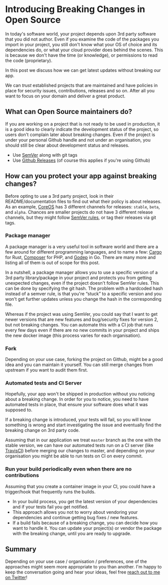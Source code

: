 # Introducing Breaking Changes in Open Source

In today's software world, your project depends upon 3rd party software that you did not author. Even if you examine the code of the packages you import in your project, you still don't know what your OS of choice and its dependencies do, or what your cloud provider does behind the scenes. This is because we don't have the time (or knowledge), or permissions to read the code (proprietary).

In this post we discuss how we can get latest updates without breaking our app.

We can _trust_ established projects that are maintained and have policies in place for security issues, contributions, releases and so on. After all you want to focus on your domain and deliver a great product.

## What can Open Source maintainers do?

If you are working on a project that is not ready to be used in production, it is a good idea to clearly indicate the development status of the project, so users don't complain later about breaking changes. Even if the project is under your personal Github handle and not under an organisation, you should still be clear about development status and releases.

* Use [SemVer](https://semver.org/) along with git tags
* Use [Github Releases](https://help.github.com/articles/creating-releases/) (of course this applies if you're using Github)

## How can you protect your app against breaking changes?

Before opting to use a 3rd party project, look in their README/documentation files to find out what their policy is about releases. As an example, [CoreOS](https://coreos.com/releases/) has 3 different channels for releases: `stable`, `beta`, and `alpha`. Chances are smaller projects do not have 3 different release channels, but they might follow [SemVer rules](https://semver.org/), or tag their releases via git tags.

### Package manager

A package manager is a very useful tool in software world and there are a few around for different programming languages, and to name a few: [Cargo](https://doc.rust-lang.org/cargo/) for Rust, [Composer](http://getcomposer.org/) for PHP, and [Godep](https://github.com/tools/godep) in Go. There are many more and listing all of them is out of scope for this post.

In a nutshell, a package manager allows you to use a specific version of a 3rd party library/package in your project and protects you from getting unexpected changes, even if the project doesn't follow SemVer rules. This can be done by specifying the git hash. The problem with a hardcoded hash instead of a semver rule, is that you're “stuck” to a specific version and you won't get further updates unless you change the hash in the corresponding file.

Whereas if the project was using SemVer, you could say that I want to get newer versions that are new features and bug/security fixes for version 2, but not breaking changes. You can automate this with a  CI job that runs every few days even if there are no new commits in your project and ships the new docker image (this process varies for each organisation).

### Fork

Depending on your use case, forking the project on Github, might be a good idea and you can maintain it yourself. You can still merge changes from upstream if you want to audit them first.

### Automated tests and CI Server
Hopefully, your app won't be shipped in production without you noticing about a breaking change. In order for you to notice, you need to have automated tests in place, that ensure your software does what it was supposed to.

If a breaking change is introduced, your tests will fail, so you will know something is wrong and start investigating the issue and eventually find the breaking change on 3rd party code.

Assuming that in our application we treat `master` branch as the one with the stable version, we can have our automated tests run on a CI server (like [TravisCI](https://travis-ci.org/)) before merging our changes to master, and depending on your organisation you might be able to run tests on CI on every commit.

### Run your build periodically even when there are no contributions

Assuming that you create a container image in your CI, you could have a trigger/hook that frequently runs the builds.

* In your build process, you get the latest version of your dependencies and if your tests fail you get notified.
* This approach allows you not to worry about vendoring your dependencies and continue getting bug fixes / new features.
* If a build fails because of a breaking change, you can decide how you want to handle it. You can update your project(s) or vendor the package with the breaking change, until you are ready to upgrade.

## Summary
Depending on your use case / organisation / preferences, one of the approaches might seem more appropriate to you than another. I'm happy to keep the conversation going and hear your ideas, feel free [reach out to me on Twitter](https://twitter.com/GeorgeGkirtsou)!
